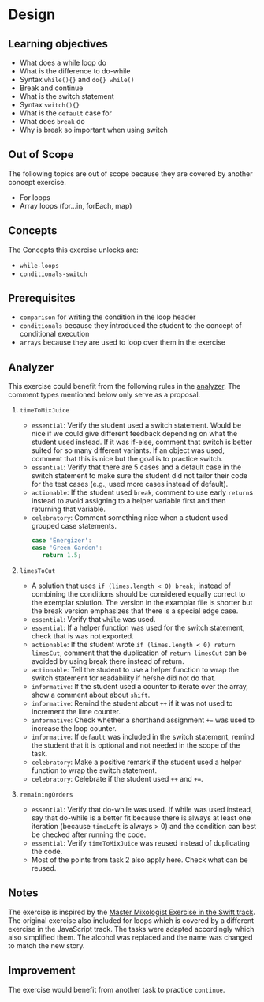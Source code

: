# Design

## Learning objectives

- What does a while loop do
- What is the difference to do-while
- Syntax `while(){}` and `do{} while()`
- Break and continue
- What is the switch statement
- Syntax `switch(){}`
- What is the `default` case for
- What does `break` do
- Why is break so important when using switch

## Out of Scope

The following topics are out of scope because they are covered by another concept exercise.

- For loops
- Array loops (for...in, forEach, map)

## Concepts

The Concepts this exercise unlocks are:

- `while-loops`
- `conditionals-switch`

## Prerequisites

- `comparison` for writing the condition in the loop header
- `conditionals` because they introduced the student to the concept of conditional execution
- `arrays` because they are used to loop over them in the exercise

## Analyzer

This exercise could benefit from the following rules in the [analyzer][analyzer].
The comment types mentioned below only serve as a proposal.

1. `timeToMixJuice`

   - `essential`: Verify the student used a switch statement.
     Would be nice if we could give different feedback depending on what the student used instead.
     If it was if-else, comment that switch is better suited for so many different variants.
     If an object was used, comment that this is nice but the goal is to practice switch.
   - `essential`: Verify that there are 5 cases and a default case in the switch statement to make sure the student did not tailor their code for the test cases (e.g., used more cases instead of default).
   - `actionable`: If the student used `break`, comment to use early `return`s instead to avoid assigning to a helper variable first and then returning that variable.
   - `celebratory`: Comment something nice when a student used grouped case statements.
     ```javascript
     case 'Energizer':
     case 'Green Garden':
        return 1.5;
     ```

2. `limesToCut`

   - A solution that uses `if (limes.length < 0) break;` instead of combining the conditions should be considered equally correct to the exemplar solution.
     The version in the examplar file is shorter but the break version emphasizes that there is a special edge case.
   - `essential`: Verify that `while` was used.
   - `essential`: If a helper function was used for the switch statement, check that is was not exported.
   - `actionable`: If the student wrote `if (limes.length < 0) return limesCut`, comment that the duplication of `return limesCut` can be avoided by using break there instead of return.
   - `actionable`: Tell the student to use a helper function to wrap the switch statement for readability if he/she did not do that.
   - `informative`: If the student used a counter to iterate over the array, show a comment about about `shift`.
   - `informative`: Remind the student about `++` if it was not used to increment the lime counter.
   - `informative`: Check whether a shorthand assignment `+=` was used to increase the loop counter.
   - `informative`: If `default` was included in the switch statement, remind the student that it is optional and not needed in the scope of the task.
   - `celebratory`: Make a positive remark if the student used a helper function to wrap the switch statement.
   - `celebratory`: Celebrate if the student used `++` and `+=`.

3. `remainingOrders`

   - `essential`: Verify that do-while was used.
     If while was used instead, say that do-while is a better fit because there is always at least one iteration (because `timeLeft` is always > 0) and the condition can best be checked after running the code.
   - `essential`: Verify `timeToMixJuice` was reused instead of duplicating the code.
   - Most of the points from task 2 also apply here.
     Check what can be reused.

## Notes

The exercise is inspired by the [Master Mixologist Exercise in the Swift track][swift-master-mixologist].
The original exercise also included for loops which is covered by a different exercise in the JavaScript track.
The tasks were adapted accordingly which also simplified them.
The alcohol was replaced and the name was changed to match the new story.

## Improvement

The exercise would benefit from another task to practice `continue`.

[analyzer]: https://github.com/exercism/javascript-analyzer
[swift-master-mixologist]: https://github.com/exercism/swift/blob/main/exercises/concept/master-mixologist/.docs/instructions.md
